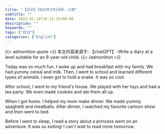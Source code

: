 ```yaml
---
title: "【日记】2022年1月14号，小雨"
subtitle: ""
date: 2023-01-14T16:12:15+08:00
description: ""
keywords: ""
tags: ["日记"]
categories: ["English"]
---
```


{{< admonition quote >}}
本文内容来源于: 【chatGPT】-Write a diary at a level suitable for an 8-year-old child.
{{< /admonition >}}

Today was so much fun. I woke up and had breakfast with my family. We had yummy cereal and milk. Then, I went to school and learned different types of animals. I even got to hold a snake. It was so cool.

After school, I went to my friend's house. We played with her toys and had a tea party. We even made cookies and ate them all up.

When I got home. I helped my mom make dinner. We made yummy spaghetti and meatballs. After dinner, I watched my favorite cartoon show and then went to bed.

Before I went to sleep, I read a story about a princess went on an adventure. It was so exiting! I can't wait to read more tomorrow.